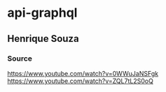 # api-graphql

## Henrique Souza

### Source

https://www.youtube.com/watch?v=0WWuJaNSFgk
https://www.youtube.com/watch?v=ZQL7tL2S0oQ
